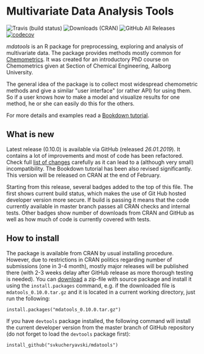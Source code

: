 Multivariate Data Analysis Tools
===========================================
![Travis (build status)](https://img.shields.io/travis/svkucheryavski/mdatools?color=blue&style=flat-square "Travis CI build status")
![Downloads (CRAN)](https://cranlogs.r-pkg.org/badges/grand-total/mdatools?color=blue&logo=R&style=flat-square "Downloads from CRAN")
![GitHub All Releases](https://img.shields.io/github/downloads/svkucheryavski/mdatools/total?color=blue&logo=Github&style=flat-square "Downloads from GitHub")
[![codecov](https://codecov.io/gh/svkucheryavski/mdatools/branch/0.10.0/graph/badge.svg?style=flat-square)](https://codecov.io/gh/svkucheryavski/mdatools)

*mdatools* is an R package for preprocessing, exploring and analysis of multivariate data. The package provides methods mostly common for [Chemometrics](http://en.wikipedia.org/wiki/Chemometrics). It was created for an introductory PhD course on Chemometrics given at Section of Chemical Engineering, Aalborg University.

The general idea of the package is to collect most widespread chemometric methods and give a similar "user interface" (or rather API) for using them. So if a user knows how to make a model and visualize results for one method, he or she can easily do this for the others.

For more details and examples read a [Bookdown tutorial](http://svkucheryavski.github.io/mdatools/).

What is new
-----------

Latest release (0.10.0) is available via GitHub (released *26.01.2019*). It contains a lot of improvements and most of code has been refactored. Check full [list of changes](NEWS.md) carefully as it can lead to a (although very small) incompatibility. The Bookdown tutorial has been also revised significantly. This version will be released on CRAN at the end of February.

Starting from this release, several badges added to the top of this file. The first shows current build status, which makes the use of Git Hub hosted developer version more secure. If build is passing it means that the code currently available in master branch passes all CRAN checks and internal tests. Other badges show number of downloads from CRAN and GitHub as well as how much of code is currently covered with tests.


How to install
--------------

The package is available from CRAN by usual installing procedure. However, due to restrictions in CRAN politics regarding number of submissions (one in 3-4 month), mostly major releases will be published there (with 2-3 weeks delay after GitHub release as more thorough testing is needed). You can [download](https://github.com/svkucheryavski/mdatools/releases) a zip-file with source package and install it using the `install.packages` command, e.g. if the downloaded file is `mdatools_0.10.0.tar.gz` and it is located in a current working directory, just run the following:

```
install.packages("mdatools_0.10.0.tar.gz")
```

If you have `devtools` package installed, the following command will install the current developer version from the master branch of GitHub repository (do not forget to load the `devtools` package first):

```
install_github("svkucheryavski/mdatools")
```

